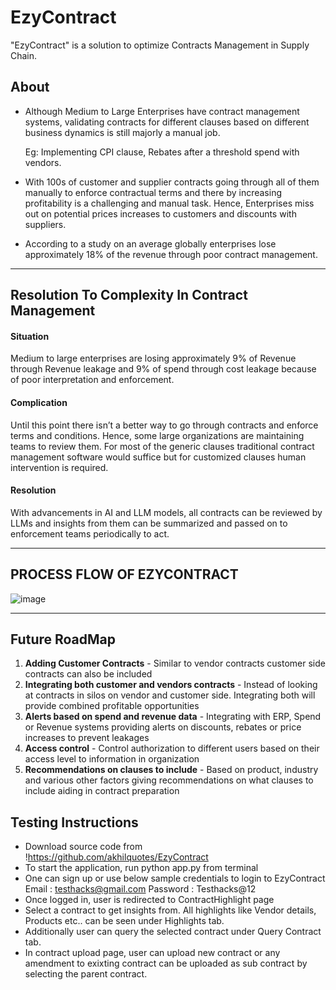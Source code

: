 # EzyContract

"EzyContract" is a solution to optimize Contracts Management in Supply Chain.

## About

* Although Medium to Large Enterprises have contract management systems, validating contracts for different clauses based on different business dynamics is still majorly a manual job.

  Eg: Implementing CPI clause, Rebates after a threshold spend with vendors.

* With 100s of customer and supplier contracts going through all of them manually to enforce contractual terms and there by increasing profitability is a challenging and manual task.     Hence, Enterprises miss out on potential prices increases to customers and discounts with suppliers.

* According to a study on an average globally enterprises lose approximately 18% of the revenue  through poor contract management.

---
## Resolution To Complexity In Contract Management

#### Situation

Medium to large enterprises are losing approximately 9% of Revenue through Revenue leakage and 9% of spend through cost leakage because of poor interpretation and enforcement.

#### Complication

Until this point there isn’t a better way to go through contracts and enforce terms and conditions. Hence, some large  organizations are maintaining teams to review them. For most of the generic clauses traditional contract management software would suffice but for customized clauses human intervention is required.

#### Resolution

With advancements in AI and LLM models, all contracts can be reviewed by LLMs and insights from them can be summarized and passed on to enforcement teams periodically to act.

---
## PROCESS FLOW OF EZYCONTRACT

![image](https://github.com/akhilquotes/EzyContract/assets/120096234/c6605246-41eb-4e79-8acf-a16f5c10684b)

---
## Future RoadMap

1. **Adding Customer Contracts** - Similar to vendor contracts customer side contracts can also be included
2. **Integrating both customer and vendors contracts** - Instead of looking at contracts in silos on vendor and customer side. Integrating both will provide combined profitable opportunities
3. **Alerts based on spend and revenue data** - Integrating with ERP, Spend or Revenue systems providing alerts on discounts, rebates or price increases to prevent leakages
4. **Access control** - Control authorization to different users based on their access level to information in organization
5. **Recommendations on clauses to include** - Based on product, industry and various other factors giving recommendations on what clauses to include aiding in contract preparation

## Testing Instructions
- Download source code from !https://github.com/akhilquotes/EzyContract
- To start the application, run python app.py from terminal
- One can sign up or use below sample credentials to login to EzyContract
      Email : testhacks@gmail.com
      Password  : Testhacks@12
- Once logged in, user is redirected to ContractHighlight page
- Select a contract to get insights from. All highlights like Vendor details, Products etc.. can be seen under Highlights tab.
- Additionally user can query the selected contract under Query Contract tab.
- In contract upload page, user can upload new contract or any amendment to exixting contract can be uploaded as sub contract by selecting the parent contract.
